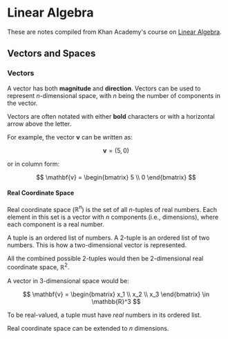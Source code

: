 # Linear Algebra

These are notes compiled from Khan Academy's course on [Linear Algebra](https://www.khanacademy.org/math/linear-algebra).

## Vectors and Spaces

### Vectors

A vector has both **magnitude** and **direction**. Vectors can be used to represent $n$-dimensional space, with $n$ being the number of components in the vector.

Vectors are often notated with either **bold** characters or with a horizontal arrow above the letter.

For example, the vector $\mathbf{v}$ can be written as:

$$
\mathbf{v} = (5, 0)
$$

or in column form:

$$
\mathbf{v} = 
\begin{bmatrix}
5 \\ 
0
\end{bmatrix}
$$

#### Real Coordinate Space

Real coordinate space ($\mathbb{R}^n$) is the set of all $n$-tuples of real numbers. Each element in this set is a vector with $n$ components (i.e., dimensions), where each component is a real number.

A tuple is an ordered list of numbers. A 2-tuple is an ordered list of two numbers. This is how a two-dimensional vector is represented.

All the combined possible 2-tuples would then be 2-dimensional real coordinate space, $\mathbb{R}^2$.

A vector in 3-dimensional space would be:

$$
\mathbf{v} = 
\begin{bmatrix}
x_1 \\ 
x_2 \\ 
x_3
\end{bmatrix} \in \mathbb{R}^3
$$

To be real-valued, a tuple must have *real* numbers in its ordered list.

Real coordinate space can be extended to *n* dimensions.
